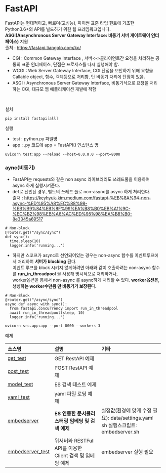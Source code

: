 # FastAPI
FastAPI는 현대적이고, 빠르며(고성능), 파이썬 표준 타입 힌트에 기초한 Python3.6+의 API를 빌드하기 위한 웹 프레임워크입니다.
<br>**ASGI(Ansynchronous Server Gateway Interface: 비동기 서버 게이트웨이 인터페이스)** 지원
<br>출처 : https://fastapi.tiangolo.com/ko/

- CGI : Common Gateway Interface , 서버<->클라이언트간 요청을 처리하는 공통의 표준 인터페이스, 단점은 프로세스를 다시 실행해야 함.
- WCGI : Web Server Gateway Interface, CGI 단점을 보안하기 위해 요청을 Callable object, 함수, 객체등으로 처리함, 단 비동기 처리에 단점이 있음.
- ASGI : Asynchronous Server Gateway Interface, 비동기식으로 요청을 처리하는 CGI, 대규모 웹 에플리케이션 개발에 적함

<br>

설치

```
pip install fastapi[all]
```

실행
- test : python.py 파일명
- app : .py 코드에 app = FastAPI() 인스턴스 명
```
uvicorn test:app --reload --host=0.0.0.0 --port=8000
```

### aync(비동기)
- FastAPI는 requests와 같은 non async 라이브러리도 쓰레드풀을 이용하여 async 하게 실행시켜준다.
- def로 선언된 경우, 별도의 쓰레드 풀로 non-async를 async 하게 처리한다.
<br> 출처 : https://keyhyuk-kim.medium.com/fastapi-%EB%8A%94-non-async-%ED%95%A8%EC%88%98-%EB%B9%84%EB%8F%99%EA%B8%B0%EB%A1%9C-%EC%B2%98%EB%A6%AC%ED%95%98%EA%B8%B0-8e3345a69517

```
# Non-block
@router.get("/sync/sync")
def sync():
  time.sleep(10)
  logger.info('running...')
```
- 하지만 스코프가 async로 선언되어있는 경우는 non-async 함수를 이벤트루프에서 처리하여 **서버가 blocking** 된다.
<br>이벤트 루프를 block 시키지 않게하려면 아래와 같이 호출하려는 non-async 함수를 **run_in_threadpool** 을 사용해 명시적으로 처리하거나,
<br> worker옵션을 통해서 non-async 를 async하게 처리할 수 있다. **worker옵션은, 생성하는 worker수만큼 만 비동기가 보장된다**.

```
# Non-Block
@router.get("/async/sync")
async def async_with_sync():
  from fastapi.concurrency import run_in_threadpool
  await run_in_threadpool(sleep, 10)
  logger.info('running...')
```
```
uvicorn src.app:app --port 8000 --workers 3
```


예제

|소스명|설명|기타|
|:-----------------|:-----------------------------------------------------------|:---------------------|
|[get_test](https://github.com/kobongsoo/BERT/blob/master/FastAPI/get_test.py)|GET RestAPI 예제||
|[post_test](https://github.com/kobongsoo/BERT/blob/master/FastAPI/post_test.py)| POST RestAPI 예제||
|[model_test](https://github.com/kobongsoo/BERT/blob/master/FastAPI/model_test.ipynb)|ES 검색 테스트 예제||
|[yaml_test](https://github.com/kobongsoo/BERT/blob/master/FastAPI/yaml_test.py)|yaml 파일 로딩 예제||
|[embedserver](https://github.com/kobongsoo/BERT/blob/master/FastAPI/embedserver.py)| **ES 연동한 문서클러스터링 임베딩 및 검색 예제**|설정값(환경에 맞게 수정 필요): data/settings.yaml<br>sh 실행스크립트: embedserver.sh|
|[embedserver_test](https://github.com/kobongsoo/BERT/blob/master/FastAPI/embedserver_test.ipynb)| 위서버와 RESTFul API를 이용한 Client 검색 및 임베딩 예제|embedserver 실행 필요|


